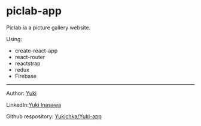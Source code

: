 # piclab-app


Piclab ia a picture gallery website.

Using:
- create-react-app
- react-router
- reactstrap
- redux
- Firebase

--------------------

Author: [Yuki](https://github.com/Yukichka) 

LinkedIn:[Yuki Inasawa](https://www.linkedin.com/in/yuki-inasawa)

Github respository: [Yukichka/Yuki-app](https://github.com/Yukichka/piclab-app)
